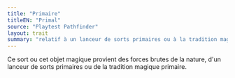 ```yaml
---
title: "Primaire"
titleEN: "Primal"
source: "Playtest Pathfinder"
layout: trait
summary: "relatif à un lanceur de sorts primaires ou à la tradition magique primaire"
---
```

Ce sort ou cet objet magique provient des forces brutes de la nature, d'un lanceur de sorts primaires ou de la tradition magique primaire.
